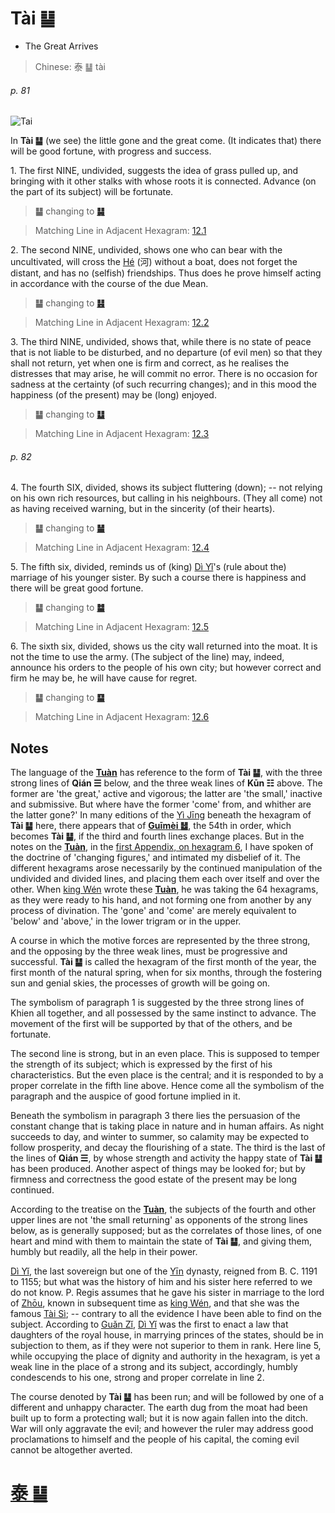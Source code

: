 # Tài ䷊

* The Great Arrives

> Chinese: 泰 ䷊ tài

###### p. 81

![Tai](https://88o.io/wp-content/uploads/2018/09/11-e6b3b0tai.jpg)

In **Tài ䷊** (we see) the little gone and the great come. (It indicates that) there will be good fortune, with progress and success.

1.<a name="11.1"></a> The first NINE, undivided, suggests the idea of grass pulled up, and bringing with it other stalks with whose roots it is connected. Advance (on the part of its subject) will be fortunate.

> **䷊** changing to [**䷭**](e58d87sheng.md)

> Matching Line in Adjacent Hexagram: [12.1](e590a6pi.md#12.1)

2.<a name="11.2"></a> The second NINE, undivided, shows one who can bear with the uncultivated, will cross the [Hé](https://zh.wikipedia.org/wiki/河) (河) without a boat, does not forget the distant, and has no (selfish) friendships. Thus does he prove himself acting in accordance with the course of the due Mean.

> **䷊** changing to [**䷣**](e6988ee5a4b7mingyi.md)

> Matching Line in Adjacent Hexagram: [12.2](e590a6pi.md#12.2)

3.<a name="11.3"></a> The third NINE, undivided, shows that, while there is no state of peace that is not liable to be disturbed, and no departure (of evil men) so that they shall not return, yet when one is firm and correct, as he realises the distresses that may arise, he will commit no error. There is no occasion for sadness at the certainty (of such recurring changes); and in this mood the happiness (of the present) may be (long) enjoyed.

> **䷊** changing to [**䷒**](e4b8b4lin.md)

> Matching Line in Adjacent Hexagram: [12.3](e590a6pi.md#12.3)

###### p. 82

4.<a name="11.4"></a> The fourth SIX, divided, shows its subject fluttering (down); -- not relying on his own rich resources, but calling in his neighbours. (They all come) not as having received warning, but in the sincerity (of their hearts).

> **䷊** changing to [**䷡**](e5a4a7e5a3aedazhuang.md)

> Matching Line in Adjacent Hexagram: [12.4](e590a6pi.md#12.4)

5.<a name="11.5"></a> The fifth six, divided, reminds us of (king) [Dì Yǐ](https://en.wikipedia.org/wiki/Di_Yi)'s (rule about the) marriage of his younger sister. By such a course there is happiness and there will be great good fortune.

> **䷊** changing to [**䷄**](e99c80xu.md)

> Matching Line in Adjacent Hexagram: [12.5](e590a6pi.md#12.5)

6.<a name="11.6"></a> The sixth six, divided, shows us the city wall returned into the moat. It is not the time to use the army. (The subject of the line) may, indeed, announce his orders to the people of his own city; but however correct and firm he may be, he will have cause for regret.

> **䷊** changing to [**䷙**](e5a4a7e89384daxu.md)

> Matching Line in Adjacent Hexagram: [12.6](e590a6pi.md#12.6)

## Notes

The language of the [**Tuàn**](https://en.wikipedia.org/wiki/Ten_Wings) has reference to the form of **Tài ䷊**, with the three strong lines of **Qián ☰** below, and the three weak lines of **Kūn ☷** above.
The former are 'the great,' active and vigorous; the latter are 'the small,' inactive and submissive. But where have the former 'come' from, and whither are the latter gone?' In many editions of the [Yì Jīng](https://en.wikipedia.org/wiki/I_Ching) beneath the hexagram of **Tài ䷊** here, there appears that of [**Guīmèi ䷵**](e5bd92e5a6b9guimei.md), the 54th in order, which becomes **Tài ䷊**, if the third and fourth lines exchange places. But in the notes on the [**Tuàn**](https://en.wikipedia.org/wiki/Ten_Wings), in the [first Appendix, on hexagram 6](appendix01s1.md#fn_130), I have spoken of the doctrine of 'changing figures,' and intimated my disbelief of it. The different hexagrams arose necessarily by the continued manipulation of the undivided and divided lines, and placing them each over itself and over the other. When [king Wén](https://en.wikipedia.org/wiki/King_Wen_of_Zhou) wrote these [**Tuàn**](https://en.wikipedia.org/wiki/Ten_Wings), he was taking the 64 hexagrams, as they were ready to his hand, and not forming one from another by any process of divination. The 'gone' and 'come' are merely equivalent to 'below' and 'above,' in the lower trigram or in the upper.

A course in which the motive forces are represented by the three strong, and the opposing by the three weak lines, must be progressive and successful. **Tài ䷊** is called the hexagram of the first month of the year, the first month of the natural spring, when for six months, through the fostering sun and genial skies, the processes of growth will be going on.

The symbolism of paragraph 1 is suggested by the three strong lines of Khien all together, and all possessed by the same instinct to advance. The movement of the first will be supported by that of the others, and be fortunate.

The second line is strong, but in an even place. This is supposed to temper the strength of its subject; which is expressed by the first of his characteristics. But the even place is the central; and it is responded to by a proper correlate in the fifth line above. Hence come all the symbolism of the paragraph and the auspice of good fortune implied in it.

Beneath the symbolism in paragraph 3 there lies the persuasion of the constant change that is taking place in nature and in human affairs. As night succeeds to day, and winter to summer, so calamity may be expected to follow prosperity, and decay the flourishing of a state. The third is the last of the lines of **Qián ☰**, by whose strength and activity the happy state of **Tài ䷊** has been produced. Another aspect of things may be looked for; but by firmness and correctness the good estate of the present may be long continued.

According to the treatise on the [**Tuàn**](https://en.wikipedia.org/wiki/Ten_Wings), the subjects of the fourth and other upper lines are not 'the small returning' as opponents of the strong lines below, as is generally supposed; but as the correlates of those lines, of one heart and mind with them to maintain the state of **Tài ䷊**, and giving them, humbly but readily, all the help in their power.

[Dì Yǐ](https://en.wikipedia.org/wiki/Di_Yi), the last sovereign but one of the [Yīn](https://en.wiktionary.org/wiki/殷代) dynasty, reigned from B. C. 1191 to 1155; but what was the history of him and his sister here referred to we do not know. P. Regis assumes that he gave his sister in marriage to the lord of [Zhōu](https://en.wikipedia.org/wiki/Zhou_dynasty), known in subsequent time as [king Wén](https://en.wikipedia.org/wiki/King_Wen_of_Zhou), and that she was the famous [Tài Sì](https://en.wikipedia.org/wiki/Tai_Si); -- contrary to all the evidence I have been able to find on the subject. According to [Guǎn Zǐ](https://en.wikipedia.org/wiki/Guanzi_(text)), [Dì Yǐ](https://en.wikipedia.org/wiki/Di_Yi) was the first to enact a law that daughters of the royal house, in marrying princes of the states, should be in subjection to them, as if they were not superior to them in rank. Here line 5, while occupying the place of dignity and authority in the hexagram, is yet a weak line in the place of a strong and its subject, accordingly, humbly condescends to his one, strong and proper correlate in line 2.

The course denoted by **Tài ䷊** has been run; and will be followed by one of a different and unhappy character. The earth dug from the moat had been built up to form a protecting wall; but it is now again fallen into the ditch. War will only aggravate the evil; and however the ruler may address good proclamations to himself and the people of his capital, the coming evil cannot be altogether averted.

# [泰 ䷊](e6b3b0tai_cn.md)
